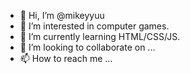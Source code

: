 - 👋 Hi, I’m @mikeyyuu
- 👀 I’m interested in computer games.
- 🌱 I’m currently learning HTML/CSS/JS.
- 💞️ I’m looking to collaborate on ...
- 📫 How to reach me ...

<!---
mikeyyuu/mikeyyuu is a ✨ special ✨ repository because its `README.md` (this file) appears on your GitHub profile.
You can click the Preview link to take a look at your changes.
--->
